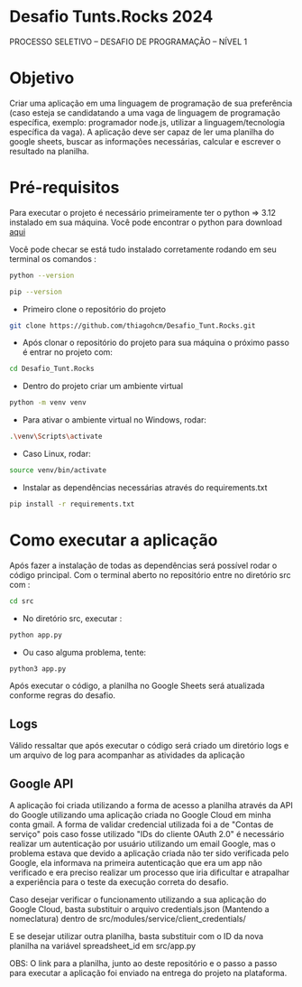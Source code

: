 # Desafio Tunts.Rocks 2024
PROCESSO SELETIVO – DESAFIO DE PROGRAMAÇÃO – NÍVEL 1 

# Objetivo
Criar uma aplicação em uma linguagem de programação de sua preferência (caso esteja se  candidatando a 
uma vaga de linguagem de programação específica, exemplo: programador  node.js, utilizar a linguagem/tecnologia 
específica da vaga). A aplicação deve ser capaz de ler  uma planilha do google sheets, buscar as informações 
necessárias, calcular e escrever o  resultado na planilha. 

# Pré-requisitos
Para executar o projeto é necessário primeiramente ter o python => 3.12 instalado em sua máquina. Você pode encontrar 
o python para download [aqui](https://www.python.org/downloads/) 

Você pode checar se está tudo instalado corretamente rodando em seu terminal os comandos :

``` bash
python --version
```

```bash
pip --version
```

- Primeiro clone o repositório do projeto

```bash
git clone https://github.com/thiagohcm/Desafio_Tunt.Rocks.git
```

- Após clonar o repositório do projeto para sua máquina o próximo passo é entrar no projeto com:

```bash
cd Desafio_Tunt.Rocks
```

- Dentro do projeto criar um ambiente virtual

```bash
python -m venv venv
```

- Para ativar o ambiente virtual no Windows, rodar:

```bash
.\venv\Scripts\activate
```

- Caso Linux, rodar:

```bash
source venv/bin/activate
```

- Instalar as dependências necessárias através do requirements.txt

```bash
pip install -r requirements.txt
```

# Como executar a aplicação 

Após fazer a instalação de todas as dependências será possível rodar o código principal. 
Com o terminal aberto no repositório entre no diretório src com :

```bash
cd src
```

- No diretório src, executar :
```bash
python app.py
```
- Ou caso alguma problema, tente:
```bash
python3 app.py
```
Após executar o código, a planilha no Google Sheets será atualizada conforme regras do desafio.

## Logs

Válido ressaltar que após executar o código será criado um diretório logs e um arquivo de log para acompanhar as
atividades da aplicação

## Google API

A aplicação foi criada utilizando a forma de acesso a planilha através da API do Google utilizando uma aplicação criada
no Google Cloud em minha conta gmail. A forma de validar credencial utilizada foi a de "Contas de serviço" pois caso fosse utilizado
"IDs do cliente OAuth 2.0" é necessário realizar um autenticação por usuário utilizando um email 
Google, mas o problema estava que devido a aplicação criada não ter sido verificada pelo Google, ela informava na 
primeira autenticação que era um app não verificado e era preciso realizar um processo que iria dificultar e atrapalhar a experiência
para o teste da execução correta do desafio.

Caso desejar verificar o funcionamento utilizando a sua aplicação do Google Cloud, basta substituir o arquivo 
credentials.json (Mantendo a nomeclatura) dentro de src/modules/service/client_credentials/

E se desejar utilizar outra planilha, basta substituir com o ID da nova planilha na variável spreadsheet_id em src/app.py

OBS: O link para a planilha, junto ao deste repositório e o passo a passo para executar a aplicação foi enviado 
na entrega do projeto na plataforma.